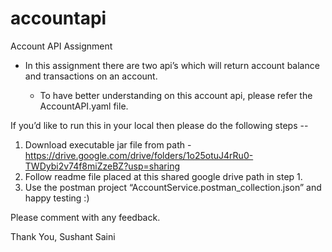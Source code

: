 # accountapi
Account API Assignment


  * In this assignment there are two api’s which will return account balance and transactions on an account.

      - To have better understanding on this account api, please refer the AccountAPI.yaml file.

If you’d like to run this in your local then please do the following steps --
  1. Download executable jar file from path - https://drive.google.com/drive/folders/1o25otuJ4rRu0-TWDybi2v74f8miZzeBZ?usp=sharing
  2. Follow readme file placed at this shared google drive path in step 1.
  3. Use the postman project “AccountService.postman_collection.json” and happy testing :)

Please comment with any feedback.

Thank You,
Sushant Saini
